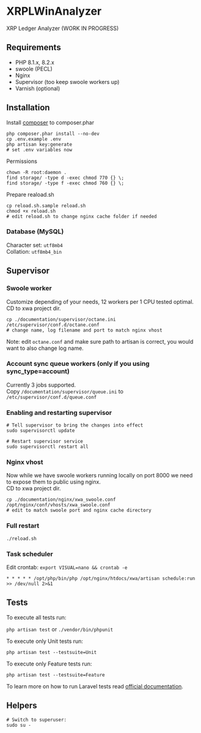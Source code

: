 # XRPLWinAnalyzer

XRP Ledger Analyzer (WORK IN PROGRESS)

## Requirements

- PHP 8.1.x, 8.2.x
- swoole (PECL)
- Nginx
- Supervisor (too keep swoole workers up)
- Varnish (optional)

## Installation

Install [composer](https://getcomposer.org/download/) to composer.phar

```
php composer.phar install --no-dev
cp .env.example .env
php artisan key:generate
# set .env variables now
```

Permissions
```
chown -R root:daemon .
find storage/ -type d -exec chmod 770 {} \;
find storage/ -type f -exec chmod 760 {} \;
```

Prepare reaload.sh
```
cp reload.sh.sample reload.sh
chmod +x reload.sh
# edit reload.sh to change nginx cache folder if needed
```

### Database (MySQL)

Character set: `utf8mb4`  
Collation: `utf8mb4_bin`

## Supervisor

### Swoole worker
Customize depending of your needs, 12 workers per 1 CPU tested optimal.  
CD to xwa project dir.
```
cp ./documentation/supervisor/octane.ini /etc/supervisor/conf.d/octane.conf
# change name, log filename and port to match nginx vhost
```
Note: edit `octane.conf` and make sure path to artisan is correct, you would want to also change log name.

### Account sync queue workers (only if you using sync_type=account)
Currently 3 jobs supported.  
Copy `/documentation/supervisor/queue.ini` to `/etc/supervisor/conf.d/queue.conf`


### Enabling and restarting supervisor
```
# Tell supervisor to bring the changes into effect
sudo supervisorctl update

# Restart supervisor service
sudo supervisorctl restart all
```

### Nginx vhost
Now while we have swoole workers running locally on port 8000 we need to expose them to public using nginx.  
CD to xwa project dir.
```
cp ./documentation/nginx/xwa_swoole.conf /opt/nginx/conf/vhosts/xwa_swoole.conf
# edit to match swoole port and nginx cache directory
```

### Full restart

```
./reload.sh
```

### Task scheduler
Edit crontab: `export VISUAL=nano && crontab -e`

```
* * * * * /opt/php/bin/php /opt/nginx/htdocs/xwa/artisan schedule:run >> /dev/null 2>&1
```

## Tests
To execute all tests run:

`php artisan test` or `./vendor/bin/phpunit`

To execute only Unit tests run:

`php artisan test --testsuite=Unit`

To execute only Feature tests run:

`php artisan test --testsuite=Feature`

To learn more on how to run Laravel tests read [official documentation](https://laravel.com/docs/10.x/testing).

## Helpers

```
# Switch to superuser:
sudo su -
```
